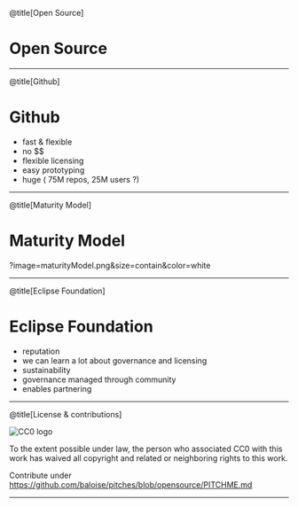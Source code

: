 @title[Open Source]
 # Open Source
 
---

@title[Github]

# Github

* fast & flexible
* no $$
* flexible licensing
* easy prototyping
* huge ( 75M repos, 25M users ?)

---

@title[Maturity Model]

# Maturity Model
?image=maturityModel.png&size=contain&color=white

---

@title[Eclipse Foundation]

# Eclipse Foundation

* reputation
* we can learn a lot about governance and licensing
* sustainability
* governance managed through community
* enables partnering

---

@title[License & contributions]

![CC0 logo](https://licensebuttons.net/p/zero/1.0/88x31.png)

To the extent possible under law, the person who associated CC0 with this work has waived all copyright and related or neighboring rights to this work. 


Contribute under https://github.com/baloise/pitches/blob/opensource/PITCHME.md

---
